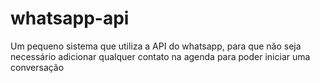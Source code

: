 # whatsapp-api

Um pequeno sistema que utiliza a API do whatsapp, para que não seja necessário adicionar qualquer contato na agenda para poder iniciar uma conversação
